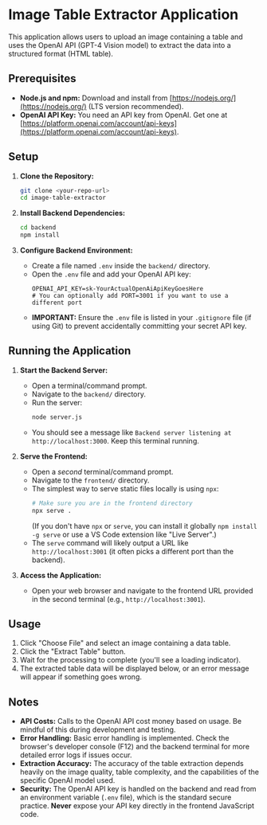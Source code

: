 # Image Table Extractor Application

This application allows users to upload an image containing a table and uses the OpenAI API (GPT-4 Vision model) to extract the data into a structured format (HTML table).

## Prerequisites

* **Node.js and npm:** Download and install from [https://nodejs.org/](https://nodejs.org/) (LTS version recommended).
* **OpenAI API Key:** You need an API key from OpenAI. Get one at [https://platform.openai.com/account/api-keys](https://platform.openai.com/account/api-keys).

## Setup

1.  **Clone the Repository:**
    ```bash
    git clone <your-repo-url>
    cd image-table-extractor
    ```

2.  **Install Backend Dependencies:**
    ```bash
    cd backend
    npm install
    ```

3.  **Configure Backend Environment:**
    * Create a file named `.env` inside the `backend/` directory.
    * Open the `.env` file and add your OpenAI API key:
        ```
        OPENAI_API_KEY=sk-YourActualOpenAiApiKeyGoesHere
        # You can optionally add PORT=3001 if you want to use a different port
        ```
    * **IMPORTANT:** Ensure the `.env` file is listed in your `.gitignore` file (if using Git) to prevent accidentally committing your secret API key.

## Running the Application

1.  **Start the Backend Server:**
    * Open a terminal/command prompt.
    * Navigate to the `backend/` directory.
    * Run the server:
        ```bash
        node server.js
        ```
    * You should see a message like `Backend server listening at http://localhost:3000`. Keep this terminal running.

2.  **Serve the Frontend:**
    * Open a *second* terminal/command prompt.
    * Navigate to the `frontend/` directory.
    * The simplest way to serve static files locally is using `npx`:
        ```bash
        # Make sure you are in the frontend directory
        npx serve .
        ```
        (If you don't have `npx` or `serve`, you can install it globally `npm install -g serve` or use a VS Code extension like "Live Server".)
    * The `serve` command will likely output a URL like `http://localhost:3001` (it often picks a different port than the backend).

3.  **Access the Application:**
    * Open your web browser and navigate to the frontend URL provided in the second terminal (e.g., `http://localhost:3001`).

## Usage

1.  Click "Choose File" and select an image containing a data table.
2.  Click the "Extract Table" button.
3.  Wait for the processing to complete (you'll see a loading indicator).
4.  The extracted table data will be displayed below, or an error message will appear if something goes wrong.

## Notes

* **API Costs:** Calls to the OpenAI API cost money based on usage. Be mindful of this during development and testing.
* **Error Handling:** Basic error handling is implemented. Check the browser's developer console (F12) and the backend terminal for more detailed error logs if issues occur.
* **Extraction Accuracy:** The accuracy of the table extraction depends heavily on the image quality, table complexity, and the capabilities of the specific OpenAI model used.
* **Security:** The OpenAI API key is handled on the backend and read from an environment variable (`.env` file), which is the standard secure practice. **Never** expose your API key directly in the frontend JavaScript code.